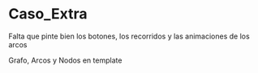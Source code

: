 # Caso_Extra
Falta que pinte bien los botones, los recorridos y las animaciones de los arcos


Grafo, Arcos y Nodos en template
